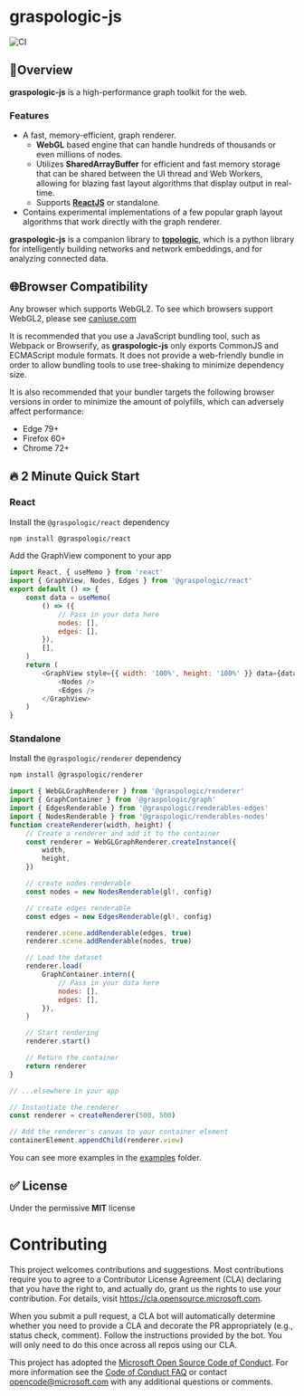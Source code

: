# graspologic-js

![CI](https://github.com/microsoft/graspologic-js/workflows/CI/badge.svg)

## 📄Overview

**graspologic-js** is a high-performance graph toolkit for the web.

### Features

- A fast, memory-efficient, graph renderer.
  - **WebGL** based engine that can handle hundreds of thousands or even millions of nodes.
  - Utilizes **SharedArrayBuffer** for efficient and fast memory storage that can be shared between the UI thread and Web Workers, allowing for blazing fast layout algorithms that display output in real-time.
  - Supports [**ReactJS**](https://reactjs.org/) or standalone.
- Contains experimental implementations of a few popular graph layout algorithms that work directly with the graph renderer.

**graspologic-js** is a companion library to [**topologic**](https://github.com/microsoft/topologic), which is a python library for intelligently building networks and network embeddings, and for analyzing connected data.

## 🌐Browser Compatibility

Any browser which supports WebGL2. To see which browsers support WebGL2, please see [caniuse.com](https://caniuse.com/#feat=webgl2)

It is recommended that you use a JavaScript bundling tool, such as Webpack or Browserify, as **graspologic-js** only exports CommonJS and ECMAScript module formats. It does not provide a web-friendly bundle in order to allow bundling tools to use tree-shaking to minimize dependency size.

It is also recommended that your bundler targets the following browser versions in order to minimize the amount of polyfills, which can adversely affect performance:

- Edge 79+
- Firefox 60+
- Chrome 72+

## 🔥 2 Minute Quick Start

### React

Install the `@graspologic/react` dependency

```sh
npm install @graspologic/react
```

Add the GraphView component to your app

```js
import React, { useMemo } from 'react'
import { GraphView, Nodes, Edges } from '@graspologic/react'
export default () => {
	const data = useMemo(
		() => ({
			// Pass in your data here
			nodes: [],
			edges: [],
		}),
		[],
	)
	return (
		<GraphView style={{ width: '100%', height: '100%' }} data={data}>
			<Nodes />
			<Edges />
		</GraphView>
	)
}
```

### Standalone

Install the `@graspologic/renderer` dependency

```sh
npm install @graspologic/renderer
```

```js
import { WebGLGraphRenderer } from '@graspologic/renderer'
import { GraphContainer } from '@graspologic/graph'
import { EdgesRenderable } from '@graspologic/renderables-edges'
import { NodesRenderable } from '@graspologic/renderables-nodes'
function createRenderer(width, height) {
	// Create a renderer and add it to the container
	const renderer = WebGLGraphRenderer.createInstance({
		width,
		height,
	})

	// create nodes renderable
	const nodes = new NodesRenderable(gl!, config)

	// create edges renderable
	const edges = new EdgesRenderable(gl!, config)

	renderer.scene.addRenderable(edges, true)
	renderer.scene.addRenderable(nodes, true)

	// Load the dataset
	renderer.load(
		GraphContainer.intern({
			// Pass in your data here
			nodes: [],
			edges: [],
		}),
	)

	// Start rendering
	renderer.start()

	// Return the container
	return renderer
}

// ...elsewhere in your app

// Instantiate the renderer
const renderer = createRenderer(500, 500)

// Add the renderer's canvas to your container element
containerElement.appendChild(renderer.view)
```

You can see more examples in the [examples](./examples) folder.

## ✅ License

Under the permissive **MIT** license

# Contributing

This project welcomes contributions and suggestions. Most contributions require you to agree to a
Contributor License Agreement (CLA) declaring that you have the right to, and actually do, grant us
the rights to use your contribution. For details, visit https://cla.opensource.microsoft.com.

When you submit a pull request, a CLA bot will automatically determine whether you need to provide
a CLA and decorate the PR appropriately (e.g., status check, comment). Follow the instructions
provided by the bot. You will only need to do this once across all repos using our CLA.

This project has adopted the [Microsoft Open Source Code of Conduct](https://opensource.microsoft.com/codeofconduct/).
For more information see the [Code of Conduct FAQ](https://opensource.microsoft.com/codeofconduct/faq/) or
contact [opencode@microsoft.com](mailto:opencode@microsoft.com) with any additional questions or comments.
